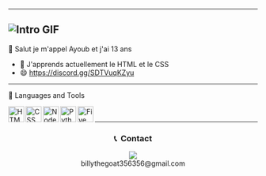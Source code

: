 -------------------------------------------------------------------------------------------------------
![Intro GIF](https://steamuserimages-a.akamaihd.net/ugc/966480504636110298/611BA65F8E35F3D9CA2E6F4FC31A6CCE29098859/?imw=5000&imh=5000&ima=fit&impolicy=Letterbox&imcolor=%23000000&letterbox=false)
-------------------------------------------------------------------------------------------------------
 👋 Salut je m'appel Ayoub et j'ai 13 ans

- 🌱 J'apprends actuellement le HTML et le CSS
- 😄 https://discord.gg/SDTVuqKZyu
-------------------------------------------------------------------------------------------------------
 📐 Languages and Tools

<img align="left" height="32px" width="32px" alt="HTML logo" src="https://bit.ly/3gP4Qgx">
<img align="left" height="32px" width="32px" alt="CSS logo" src="https://bit.ly/37iML7j">
<img align="left" height="32px" width="32px" alt="Node.js logo" src="https://bit.ly/3rw9m8C">
<img align="left" height="32px" width="32px" alt="Python logo" src="https://bit.ly/3nk4bGw">
<img align="left" height="32px" width="32px" alt="FiveM logo" src="https://img.icons8.com/color/50/000000/fivem.png">
<br/>

-------------------------------------------------------------------------------------------------------
### <p align="center">📞 &nbsp;Contact</p>
<p align="center">
  <img src="https://discord.c99.nl/widget/theme-4/599300381679550494.png">
  <br>
  billythegoat356356@gmail.com
</p>
